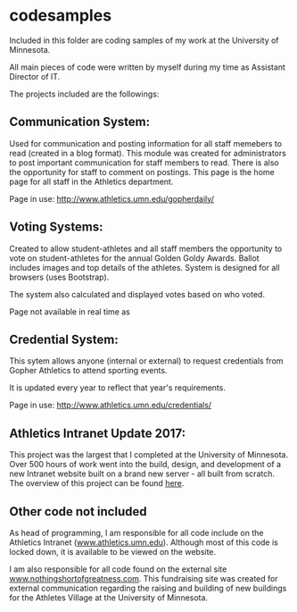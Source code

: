 # codesamples

Included in this folder are coding samples of my work at the University of Minnesota.

All main pieces of code were written by myself during my time as  Assistant Director of IT.

The projects included are the followings:

## **Communication System**:

Used for communication and posting information for all staff memebers to read (created in a blog format). This module was created for administrators to post important communication for staff members to read.
There is also the opportunity for staff to comment on postings. This page is the home page for all staff in the Athletics department.

Page in use: http://www.athletics.umn.edu/gopherdaily/

## **Voting Systems**:

Created to allow student-athletes and all staff members the opportunity to vote on student-athletes for the annual Golden Goldy Awards. Ballot includes images and top details of the athletes. System is designed for all browsers (uses Bootstrap).

The system also calculated and displayed votes based on who voted.

Page not available in real time as 

## **Credential System**:

This sytem allows anyone (internal or external) to request credentials from Gopher Athletics to attend sporting events. 

It is updated every year to reflect that year's requirements. 

Page in use: http://www.athletics.umn.edu/credentials/

## **Athletics Intranet Update 2017**:

This project was the largest that I completed at the University of Minnesota. Over 500 hours of work went into the build, design, and development of a new Intranet website built on a brand new server - all built from scratch. The overview of this project can be found [here](http://www.athletics.umn.edu/technology1/development/shee0129/updateserver/).

## **Other code not included**

As head of programming, I am responsible for all code include on the Athletics Intranet (www.athletics.umn.edu). Although most of this code is locked down, it is available to be viewed on the website.

I am also responsible for all code found on the external site www.nothingshortofgreatness.com. This fundraising site was created for external communication regarding the raising and building of new buildings for the Athletes Village at the University of Minnesota.